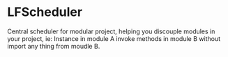# LFScheduler
 Central scheduler for modular project, helping you discouple modules in your project,  ie: Instance in module A invoke methods in module B without import any thing from moudle B.
